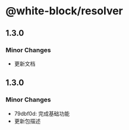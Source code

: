# @white-block/resolver

## 1.3.0

### Minor Changes

- 更新文档

## 1.3.0

### Minor Changes

- 79dbf0d: 完成基础功能
- 更新包描述
